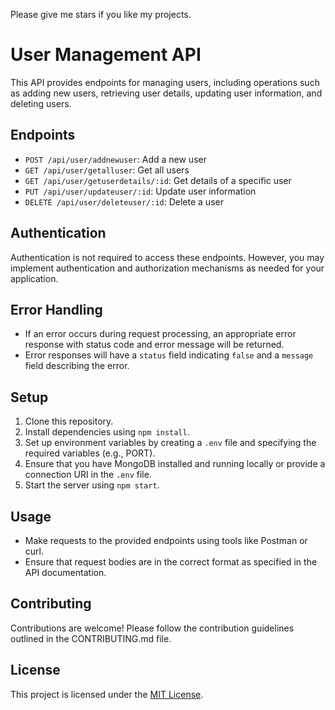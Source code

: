 Please give me stars if you like my projects.

# User Management API

This API provides endpoints for managing users, including operations such as adding new users, retrieving user details, updating user information, and deleting users.

## Endpoints

- `POST /api/user/addnewuser`: Add a new user
- `GET /api/user/getalluser`: Get all users
- `GET /api/user/getuserdetails/:id`: Get details of a specific user
- `PUT /api/user/updateuser/:id`: Update user information
- `DELETE /api/user/deleteuser/:id`: Delete a user

## Authentication

Authentication is not required to access these endpoints. However, you may implement authentication and authorization mechanisms as needed for your application.

## Error Handling

- If an error occurs during request processing, an appropriate error response with status code and error message will be returned.
- Error responses will have a `status` field indicating `false` and a `message` field describing the error.

## Setup

1. Clone this repository.
2. Install dependencies using `npm install`.
3. Set up environment variables by creating a `.env` file and specifying the required variables (e.g., PORT).
4. Ensure that you have MongoDB installed and running locally or provide a connection URI in the `.env` file.
5. Start the server using `npm start`.

## Usage

- Make requests to the provided endpoints using tools like Postman or curl.
- Ensure that request bodies are in the correct format as specified in the API documentation.

## Contributing

Contributions are welcome! Please follow the contribution guidelines outlined in the CONTRIBUTING.md file.

## License

This project is licensed under the [MIT License](LICENSE).
